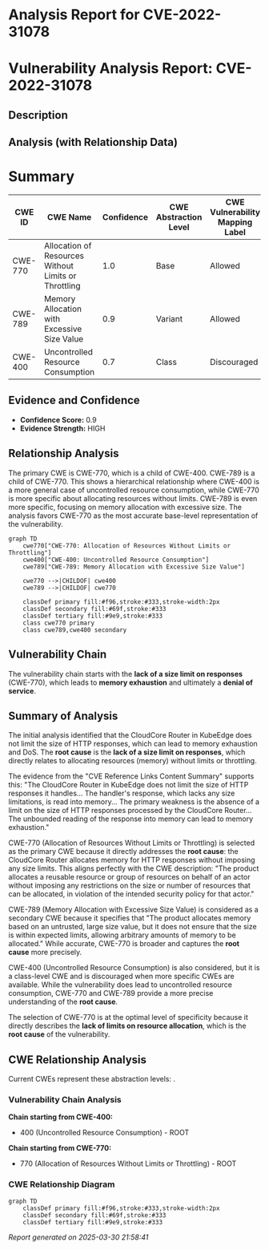 # Analysis Report for CVE-2022-31078

# Vulnerability Analysis Report: CVE-2022-31078

## Description



## Analysis (with Relationship Data)

# Summary
| CWE ID | CWE Name | Confidence | CWE Abstraction Level | CWE Vulnerability Mapping Label | CWE-Vulnerability Mapping Notes |
|---|---|---|---|---|---|
| CWE-770 | Allocation of Resources Without Limits or Throttling | 1.0 | Base | Allowed | Primary CWE |
| CWE-789 | Memory Allocation with Excessive Size Value | 0.9 | Variant | Allowed | Secondary Candidate |
| CWE-400 | Uncontrolled Resource Consumption | 0.7 | Class | Discouraged | Secondary Candidate |

## Evidence and Confidence

*   **Confidence Score:** 0.9
*   **Evidence Strength:** HIGH

## Relationship Analysis
The primary CWE is CWE-770, which is a child of CWE-400. CWE-789 is a child of CWE-770. This shows a hierarchical relationship where CWE-400 is a more general case of uncontrolled resource consumption, while CWE-770 is more specific about allocating resources without limits. CWE-789 is even more specific, focusing on memory allocation with excessive size. The analysis favors CWE-770 as the most accurate base-level representation of the vulnerability.

```mermaid
graph TD
    cwe770["CWE-770: Allocation of Resources Without Limits or Throttling"]
    cwe400["CWE-400: Uncontrolled Resource Consumption"]
    cwe789["CWE-789: Memory Allocation with Excessive Size Value"]
    
    cwe770 -->|CHILDOF| cwe400
    cwe789 -->|CHILDOF| cwe770

    classDef primary fill:#f96,stroke:#333,stroke-width:2px
    classDef secondary fill:#69f,stroke:#333
    classDef tertiary fill:#9e9,stroke:#333
    class cwe770 primary
    class cwe789,cwe400 secondary
```

## Vulnerability Chain
The vulnerability chain starts with the **lack of a size limit on responses** (CWE-770), which leads to **memory exhaustion** and ultimately a **denial of service**.

## Summary of Analysis
The initial analysis identified that the CloudCore Router in KubeEdge does not limit the size of HTTP responses, which can lead to memory exhaustion and DoS. The **root cause** is the **lack of a size limit on responses**, which directly relates to allocating resources (memory) without limits or throttling.

The evidence from the "CVE Reference Links Content Summary" supports this: "The CloudCore Router in KubeEdge does not limit the size of HTTP responses it handles... The handler's response, which lacks any size limitations, is read into memory... The primary weakness is the absence of a limit on the size of HTTP responses processed by the CloudCore Router... The unbounded reading of the response into memory can lead to memory exhaustion."

CWE-770 (Allocation of Resources Without Limits or Throttling) is selected as the primary CWE because it directly addresses the **root cause**: the CloudCore Router allocates memory for HTTP responses without imposing any size limits. This aligns perfectly with the CWE description: "The product allocates a reusable resource or group of resources on behalf of an actor without imposing any restrictions on the size or number of resources that can be allocated, in violation of the intended security policy for that actor."

CWE-789 (Memory Allocation with Excessive Size Value) is considered as a secondary CWE because it specifies that "The product allocates memory based on an untrusted, large size value, but it does not ensure that the size is within expected limits, allowing arbitrary amounts of memory to be allocated." While accurate, CWE-770 is broader and captures the **root cause** more precisely.

CWE-400 (Uncontrolled Resource Consumption) is also considered, but it is a class-level CWE and is discouraged when more specific CWEs are available. While the vulnerability does lead to uncontrolled resource consumption, CWE-770 and CWE-789 provide a more precise understanding of the **root cause**.

The selection of CWE-770 is at the optimal level of specificity because it directly describes the **lack of limits on resource allocation**, which is the **root cause** of the vulnerability.


## CWE Relationship Analysis

Current CWEs represent these abstraction levels: .


### Vulnerability Chain Analysis

**Chain starting from CWE-400:**
- 400 (Uncontrolled Resource Consumption) - ROOT


**Chain starting from CWE-770:**
- 770 (Allocation of Resources Without Limits or Throttling) - ROOT



### CWE Relationship Diagram

```mermaid
graph TD
    classDef primary fill:#f96,stroke:#333,stroke-width:2px
    classDef secondary fill:#69f,stroke:#333
    classDef tertiary fill:#9e9,stroke:#333
```



*Report generated on 2025-03-30 21:58:41*
